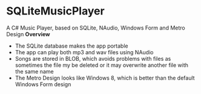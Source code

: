 # SQLiteMusicPlayer
A C# Music Player, based on SQLite, NAudio, Windows Form and Metro Design
<b> Overview </b> 
<ul>
<li> The SQLite database makes the app portable</li>
<li> The app can play both mp3 and wav files using NAudio
<li> Songs are stored in BLOB, which avoids problems with files as sometimes the file my be deleted or it may overwrite another file with the same name</li>
<li> The Metro Design looks like Windows 8, which is better than the default Windows Form design
</ul>
